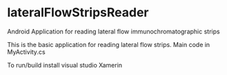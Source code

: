 # lateralFlowStripsReader
Android Application for reading lateral flow immunochromatographic strips

This is the basic application for reading lateral flow strips.
Main code in MyActivity.cs

To run/build install visual studio Xamerin
